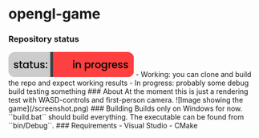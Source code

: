 # opengl-game
### Repository status
<img src="status.png" width="250" height="50" />
- Working: you can clone and build the repo and expect working results
- In progress: probably some debug build testing something
### About
At the moment this is just a rendering test with WASD-controls and first-person camera.
![Image showing the game](/screenshot.png)
### Building
Builds only on Windows for now. ``build.bat`` should build everything. The executable can be found from ``bin/Debug``.
### Requirements
- Visual Studio
- CMake